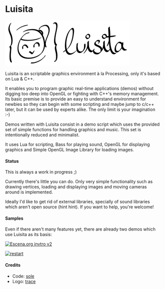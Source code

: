 Luisita
=======

![Luisita](http://github.com/sole/luisita/raw/master/assets/luisita_t.png)

Luisita is an scriptable graphics environment à la Processing, only it's based on Lua & C++. 

It enables you to program graphic real-time applications (demos) without digging too deep into OpenGL or fighting with C++'s memory management. Its basic premise is to provide an easy to understand environment for newbies so they can begin with some scripting and maybe jump to c/c++ later, but it can be used by experts alike. The only limit is your imagination :-)

Demos written with Luisita consist in a demo script which uses the provided set of simple functions for handling graphics and music. This set is intentionally reduced and minimalist.

It uses Lua for scripting, Bass for playing sound, OpenGL for displaying graphics and Simple OpenGL Image Library for loading images.

#### Status ####

This is always a work in progress ;)

Currently there's little you can do. Only very simple functionality such as drawing vertices, loading and displaying images and moving cameras around is implemented.

Ideally I'd like to get rid of external libraries, specially of sound libraries which aren't open source (hint hint). If you want to help, you're welcome!

#### Samples ####

Even if there aren't many features yet, there are already two demos which use Luisita as its basis:

[![Escena.org invtro v2](http://xplsv.com/files/imgs/50523.png)](http://xplsv.com/prods/demos/xplsv_einv2.zip)

[![restart](http://xplsv.com/files/imgs/55584.jpg)](http://www.scene.org/file.php?file=%2Fparties%2F2010%2Fassembly10%2Fdemo%2Frestart_by_xplsv.zip&fileinfo)


#### Credits ####

- Code: [sole](http://soledadpenades.com)
- Logo: [trace](http://trace.xplsv.com)
